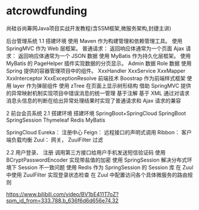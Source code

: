 # atcrowdfunding
尚硅谷尚筹网Java项目实战开发教程(含SSM框架,微服务架构,封捷主讲)

后台管理系统
1.1 搭建环境
  使用 Maven 作为构建管理和依赖管理工具。
  使用 SpringMVC 作为 Web 层框架。
    普通请求： 返回响应体通常为一个页面
    Ajax 请求： 返回响应体通常为一个 JSON 数据
  使用 MyBatis 作为持久化层框架。
  使用 MyBatis 的 PageHelper 插件实现数据的分页显示。
    Admin 数据
    Role 数据
  使用 Spring 提供的容器管理项目中的组件。
    XxxHandler
    XxxService
    XxxMapper
    XxxInterceptor
    XxxExceptionResolve
  前端技术
    Boostrap 作为前端样式框架
    使用 layer 作为弹层组件
    使用 zTree 在页面上显示树形结构
  借助 SpringMVC 提供的异常映射机制实现项目中错误消息的统一管理
    基于注解
    基于 XML
  通过对请求消息头信息的判断在给出异常处理结果时实现了普通请求和 Ajax 请求的兼容

2 前台会员系统
2.1 搭建环境
  搭建环境
  SpringBoot+SpringCloud
  SpringBoot
  SpringSession
  Thymeleaf
  Redis
  MyBatis

SpringCloud
  Eureka： 注册中心
  Feign： 远程接口的声明式调用
  Ribbon： 客户端负载均衡
  Zuul： 网关， ZuulFilter 过滤

2.2 用户登录、 注册
  调用第三方接口给用户手机发送短信验证码
  使用 BCryptPasswordEncoder 实现带盐值的加密
  使用 SpringSession 解决分布式环境下 Session 不一致问题
  使用 Redis 作为 SpringSession 的 Session 库
  在 Zuul 中使用 ZuulFilter 实现登录状态检查
  在 Zuul 中配置访问各个具体微服务的路由规则
  
  
  https://www.bilibili.com/video/BV1bE411T7oZ?spm_id_from=333.788.b_636f6d6d656e74.32
